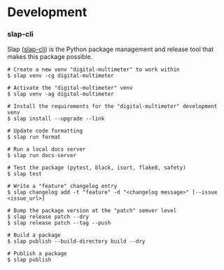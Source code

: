 # Development

### slap-cli

Slap ([slap-cli](https://niklasrosenstein.github.io/slap/)) is the Python package 
management and release tool that makes this package possible.

```shell
# Create a new venv "digital-multimeter" to work within
$ slap venv -cg digital-multimeter

# Activate the "digital-multimeter" venv
$ slap venv -ag digital-multimeter

# Install the requirements for the "digital-multimeter" development venv
$ slap install --upgrade --link

# Update code formatting
$ slap run format

# Run a local docs server
$ slap run docs-server

# Test the package (pytest, black, isort, flake8, safety)
$ slap test

# Write a "feature" changelog entry
$ slap changelog add -t "feature" -d "<changelog message>" [--issue <issue_url>]

# Bump the package version at the "patch" semver level
$ slap release patch --dry
$ slap release patch --tag --push

# Build a package
$ slap publish --build-directory build --dry

# Publish a package
$ slap publish
```
